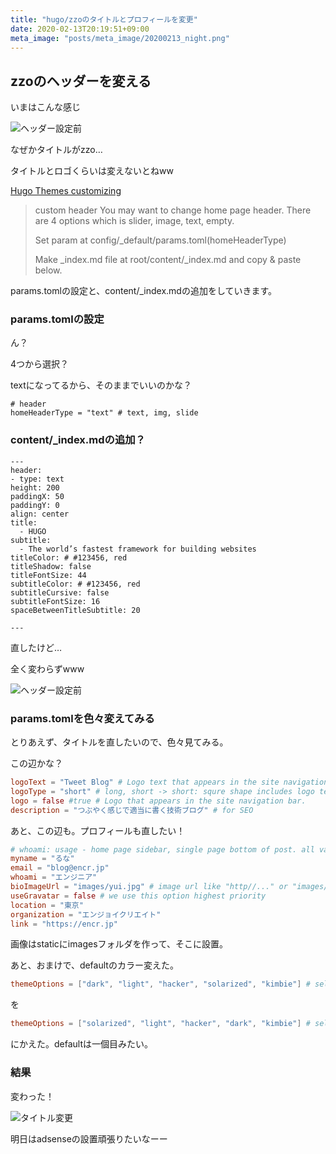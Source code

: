 ```yaml
---
title: "hugo/zzoのタイトルとプロフィールを変更"
date: 2020-02-13T20:19:51+09:00
meta_image: "posts/meta_image/20200213_night.png"
---
```


## zzoのヘッダーを変える

いまはこんな感じ

![ヘッダー設定前](../img/favicon-set.PNG)

なぜかタイトルがzzo…

タイトルとロゴくらいは変えないとねww

[Hugo Themes customizing](https://themes.gohugo.io/hugo-theme-zzo/#customizing)

> custom header
> You may want to change home page header. There are 4 options which is slider, image, text, empty.
> 
> Set param at config/_default/params.toml(homeHeaderType)
> 
> Make _index.md file at root/content/_index.md and copy & paste below.

params.tomlの設定と、content/_index.mdの追加をしていきます。

### params.tomlの設定

ん？

4つから選択？

textになってるから、そのままでいいのかな？

```
# header
homeHeaderType = "text" # text, img, slide
```

### content/_index.mdの追加？

```
---
header:
- type: text
height: 200
paddingX: 50
paddingY: 0
align: center
title:
  - HUGO
subtitle:
  - The world’s fastest framework for building websites
titleColor: # #123456, red
titleShadow: false
titleFontSize: 44
subtitleColor: # #123456, red
subtitleCursive: false
subtitleFontSize: 16
spaceBetweenTitleSubtitle: 20  

---
```
直したけど…

全く変わらずwww

![ヘッダー設定前](../img/favicon-set.PNG)

### params.tomlを色々変えてみる

とりあえず、タイトルを直したいので、色々見てみる。

この辺かな？

```toml:params.toml
logoText = "Tweet Blog" # Logo text that appears in the site navigation bar.
logoType = "short" # long, short -> short: squre shape includes logo text, long: rectangle shape not includes logo text
logo = false #true # Logo that appears in the site navigation bar.
description = "つぶやく感じで適当に書く技術ブログ" # for SEO
```

あと、この辺も。プロフィールも直したい！

```toml:params.toml
# whoami: usage - home page sidebar, single page bottom of post. all values can be empty
myname = "るな"
email = "blog@encr.jp"
whoami = "エンジニア"
bioImageUrl = "images/yui.jpg" # image url like "http//..." or "images/anyfoldername/mybioimage.jpg" If not set, we find a avatar image in root/static/images/whoami/avatar.(png|jpg|svg)
useGravatar = false # we use this option highest priority
location = "東京"
organization = "エンジョイクリエイト"
link = "https://encr.jp"
```

画像はstaticにimagesフォルダを作って、そこに設置。

あと、おまけで、defaultのカラー変えた。

```toml:params.toml
themeOptions = ["dark", "light", "hacker", "solarized", "kimbie"] # select options for site color theme
```

を

```toml:params.toml
themeOptions = ["solarized", "light", "hacker", "dark", "kimbie"] # select options for site color theme
```

にかえた。defaultは一個目みたい。

### 結果

変わった！

![タイトル変更](../img/title-set.png)

明日はadsenseの設置頑張りたいなーー
